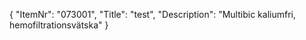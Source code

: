 {
  "ItemNr": "073001",
  "Title": "test",
  "Description": "Multibic kaliumfri, hemofiltrationsvätska"
}